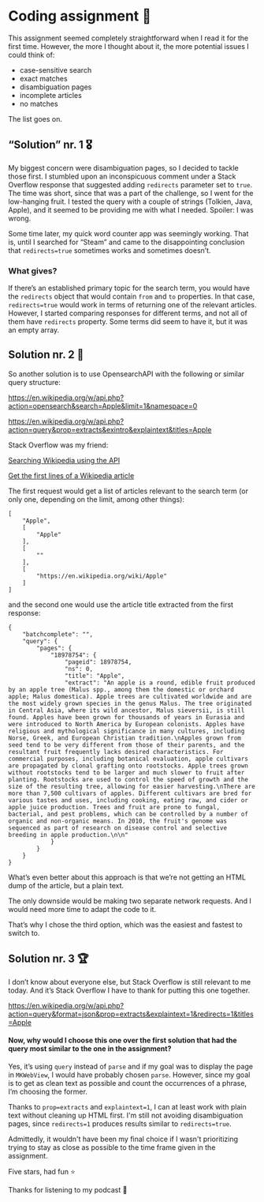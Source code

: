# Coding assignment 💪

This assignment seemed completely straightforward when I read it for the first time.
However, the more I thought about it, the more potential issues I could think of:

* case-sensitive search
* exact matches
* disambiguation pages
* incomplete articles
* no matches

The list goes on.

## “Solution” nr. 1 🎖️
My biggest concern were disambiguation pages, so I decided to tackle those first. I stumbled upon an inconspicuous comment under a Stack Overflow response that suggested adding `redirects` parameter set to `true`. The time was short, since that was a part of the challenge, so I went for the low-hanging fruit. I tested the query with a couple of strings (Tolkien, Java, Apple), and it seemed to be providing me with what I needed. Spoiler: I was wrong.

Some time later, my quick word counter app was seemingly working. That is, until I searched for “Steam” and came to the disappointing conclusion that `redirects=true` sometimes works and sometimes doesn’t.

### What gives?

If there’s an established primary topic for the search term, you would have the `redirects`  object that would contain `from` and `to` properties. In that case, `redirects=true` would work in terms of returning one of the relevant articles. However, I started comparing responses for different terms, and not all of them have `redirects` property. Some terms did seem to have it, but it was an empty array.

## Solution nr. 2 🥇
So another solution is to use OpensearchAPI with the following or similar query structure:

https://en.wikipedia.org/w/api.php?action=opensearch&search=Apple&limit=1&namespace=0

https://en.wikipedia.org/w/api.php?action=query&prop=extracts&exintro&explaintext&titles=Apple

Stack Overflow was my friend:

[Searching Wikipedia using the API](https://stackoverflow.com/questions/27457977/searching-wikipedia-using-the-api?rq=3)

[Get the first lines of a Wikipedia article](https://stackoverflow.com/questions/1565347/get-the-first-lines-of-a-wikipedia-article/19781754#19781754)

The first request would get a list of articles relevant to the search term (or only one, depending on the limit, among other things):

```
[
    "Apple",
    [
        "Apple"
    ],
    [
        ""
    ],
    [
        "https://en.wikipedia.org/wiki/Apple"
    ]
]
```

and the second one would use the article title extracted from the first response:

```
{
    "batchcomplete": "",
    "query": {
        "pages": {
            "18978754": {
                "pageid": 18978754,
                "ns": 0,
                "title": "Apple",
                "extract": "An apple is a round, edible fruit produced by an apple tree (Malus spp., among them the domestic or orchard apple; Malus domestica). Apple trees are cultivated worldwide and are the most widely grown species in the genus Malus. The tree originated in Central Asia, where its wild ancestor, Malus sieversii, is still found. Apples have been grown for thousands of years in Eurasia and were introduced to North America by European colonists. Apples have religious and mythological significance in many cultures, including Norse, Greek, and European Christian tradition.\nApples grown from seed tend to be very different from those of their parents, and the resultant fruit frequently lacks desired characteristics. For commercial purposes, including botanical evaluation, apple cultivars are propagated by clonal grafting onto rootstocks. Apple trees grown without rootstocks tend to be larger and much slower to fruit after planting. Rootstocks are used to control the speed of growth and the size of the resulting tree, allowing for easier harvesting.\nThere are more than 7,500 cultivars of apples. Different cultivars are bred for various tastes and uses, including cooking, eating raw, and cider or apple juice production. Trees and fruit are prone to fungal, bacterial, and pest problems, which can be controlled by a number of organic and non-organic means. In 2010, the fruit's genome was sequenced as part of research on disease control and selective breeding in apple production.\n\n"
            }
        }
    }
}
```

What’s even better about this approach is that we’re not getting an HTML dump of the article, but a plain text.

The only downside	would be making two separate network requests. And I would need more time to adapt the code to it.

That’s why I chose the third option, which was the easiest and fastest to switch to.

## Solution nr. 3 🏆

I don’t know about everyone else, but Stack Overflow is still relevant to me today. And it’s Stack Overflow I have to thank for putting this one together.

https://en.wikipedia.org/w/api.php?action=query&format=json&prop=extracts&explaintext=1&redirects=1&titles=Apple

#### Now, why would I choose this one over the first solution that had the query most similar to the one in the assignment?

Yes, it’s using `query` instead of `parse` and if my goal was to display the page in `MKWebView`, I would have probably chosen `parse`. However, since my goal is to get as clean text as possible and count the occurrences of a phrase, I’m choosing the former.

Thanks to `prop=extracts` and `explaintext=1`, I can at least work with plain text without cleaning up HTML first. I'm still not avoiding disambiguation pages, since `redirects=1` produces results similar to `redirects=true`.

Admittedly, it wouldn't have been my final choice if I wasn't prioritizing trying to stay as close as possible to the time frame given in the assignment.


Five stars, had fun ⭐️

Thanks for listening to my podcast 🎤



